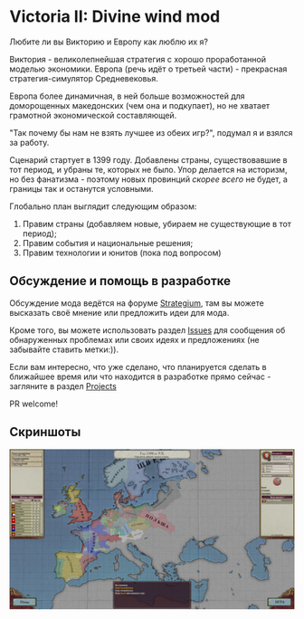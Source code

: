 # Victoria II: Divine wind mod

Любите ли вы Викторию и Европу как люблю их я?

Виктория - великолепнейшая стратегия с хорошо проработанной моделью экономики. Европа (речь идёт о третьей части) - прекрасная стратегия-симулятор Средневековья.

Европа более динамичная, в ней больше возможностей для доморощенных македонских (чем она и подкупает), но не хватает грамотной экономической составляющей.

"Так почему бы нам не взять лучшее из обеих игр?", подумал я и взялся за работу.


Сценарий стартует в 1399 году. Добавлены страны, существовавшие в тот период, и убраны те, которых не было. 
Упор делается на историзм, но без фанатизма - поэтому новых провинций *скорее всего* не будет, а границы так и останутся условными.

Глобально план выглядит следующим образом:
1. Правим страны (добавляем новые, убираем не существующие в тот период);
2. Правим события и национальные решения;
3. Правим технологии и юнитов (пока под вопросом)


## Обсуждение и помощь в разработке

Обсуждение мода ведётся на форуме [Strategium](https://www.strategium.ru/forum/topic/90829-victoria-ii-divine-wind-mod/), 
там вы можете высказать своё мнение или предложить идеи для мода.

Кроме того, вы можете использовать раздел [Issues](https://github.com/san-smith/victoria-divine-wind-mod/issues) для сообщения об обнаруженных проблемах или своих идеях и предложениях (не забывайте ставить метки:)).

Если вам интересно, что уже сделано, что планируется сделать в ближайшее время или что находится в разработке прямо сейчас - загляните в раздел [Projects](https://github.com/san-smith/victoria-divine-wind-mod/projects/1)

PR welcome!

## Скриншоты

![victoria](/divine_wind_mod/tools/img/victoria.png)
